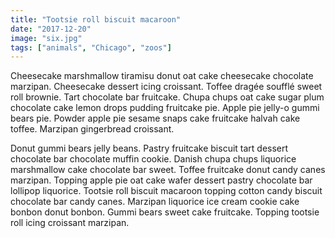 ```yaml
---
title: "Tootsie roll biscuit macaroon"
date: "2017-12-20"
image: "six.jpg"
tags: ["animals", "Chicago", "zoos"]
---
```


Cheesecake marshmallow tiramisu donut oat cake cheesecake chocolate marzipan. Cheesecake dessert icing croissant. Toffee dragée soufflé sweet roll brownie. Tart chocolate bar fruitcake. Chupa chups oat cake sugar plum chocolate cake lemon drops pudding fruitcake pie. Apple pie jelly-o gummi bears pie. Powder apple pie sesame snaps cake fruitcake halvah cake toffee. Marzipan gingerbread croissant.

Donut gummi bears jelly beans. Pastry fruitcake biscuit tart dessert chocolate bar chocolate muffin cookie. Danish chupa chups liquorice marshmallow cake chocolate bar sweet. Toffee fruitcake donut candy canes marzipan. Topping apple pie oat cake wafer dessert pastry chocolate bar lollipop liquorice. Tootsie roll biscuit macaroon topping cotton candy biscuit chocolate bar candy canes. Marzipan liquorice ice cream cookie cake bonbon donut bonbon. Gummi bears sweet cake fruitcake. Topping tootsie roll icing croissant marzipan.


